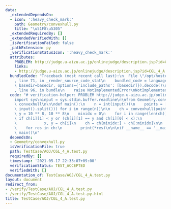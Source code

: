 ```yaml
---
data:
  _extendedDependsOn:
  - icon: ':heavy_check_mark:'
    path: Geometry/convexhull.py
    title: "\u51F8\u5305"
  _extendedRequiredBy: []
  _extendedVerifiedWith: []
  _isVerificationFailed: false
  _pathExtension: py
  _verificationStatusIcon: ':heavy_check_mark:'
  attributes:
    PROBLEM: http://judge.u-aizu.ac.jp/onlinejudge/description.jsp?id=CGL_4_A
    links:
    - http://judge.u-aizu.ac.jp/onlinejudge/description.jsp?id=CGL_4_A
  bundledCode: "Traceback (most recent call last):\n  File \"/opt/hostedtoolcache/Python/3.10.4/x64/lib/python3.10/site-packages/onlinejudge_verify/documentation/build.py\"\
    , line 71, in _render_source_code_stat\n    bundled_code = language.bundle(stat.path,\
    \ basedir=basedir, options={'include_paths': [basedir]}).decode()\n  File \"/opt/hostedtoolcache/Python/3.10.4/x64/lib/python3.10/site-packages/onlinejudge_verify/languages/python.py\"\
    , line 96, in bundle\n    raise NotImplementedError\nNotImplementedError\n"
  code: "# verification-helper: PROBLEM http://judge.u-aizu.ac.jp/onlinejudge/description.jsp?id=CGL_4_A\n\
    import sys\ninput = sys.stdin.buffer.readline\n\nfrom Geometry.convexhull import\
    \ convexhull\n\n\ndef main():\n    n = int(input())\n    points = [list(map(int,\
    \ input().split())) for i in range(n)]\n\n    ch = convexhull(points)\n    x,\
    \ y = 10 ** 8, 10 ** 8\n    minidx = 0\n    for i in range(len(ch)):\n       \
    \ if ch[i][1] < y or (ch[i][1] == y and ch[i][0] < x):\n            minidx = i\n\
    \            x, y = ch[i]\n    ch = ch[minidx:] + ch[:minidx]\n\n    print(len(ch))\n\
    \    for res in ch:\n        print(*res)\n\n\nif __name__ == '__main__':\n   \
    \ main()\n"
  dependsOn:
  - Geometry/convexhull.py
  isVerificationFile: true
  path: TestCase/AOJ/CGL_4_A.test.py
  requiredBy: []
  timestamp: '2021-05-17 22:33:07+09:00'
  verificationStatus: TEST_ACCEPTED
  verifiedWith: []
documentation_of: TestCase/AOJ/CGL_4_A.test.py
layout: document
redirect_from:
- /verify/TestCase/AOJ/CGL_4_A.test.py
- /verify/TestCase/AOJ/CGL_4_A.test.py.html
title: TestCase/AOJ/CGL_4_A.test.py
---
```

